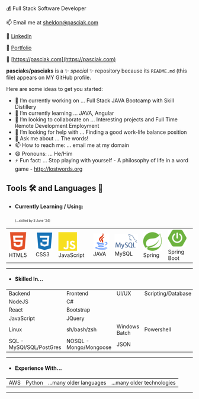 💰 Full Stack Software Developer

📫 Email me at sheldon@pasciak.com

👔 [LinkedIn](https://www.linkedin.com/in/sheldonpasciak)

🔗 [Portfolio](https://pasciaks.github.io/)

🏡 [https://pasciak.com](https://pasciak.com)

**pasciaks/pasciaks** is a ✨ _special_ ✨ repository because its `README.md` (this file) appears on MY GitHub profile.

Here are some ideas to get you started:

- 🔭 I’m currently working on ... Full Stack JAVA Bootcamp with Skill Distillery
- 🌱 I’m currently learning ... JAVA, Angular
- 👯 I’m looking to collaborate on ... Interesting projects and Full Time Remote Development Employment
- 🤔 I’m looking for help with ... Finding a good work-life balance position
- 💬 Ask me about ... The words!
- 📫 How to reach me: ... email me at my domain
- 😄 Pronouns: ... He/Him
- ⚡ Fun fact: ... Stop playing with yourself - A philosophy of life in a word game - http://lostwords.org

## Tools 🛠️ and Languages 💬

- #### Currently Learning / Using: &nbsp;
  <span style="font-size: 0.60em;">(...skilled by 3 June '24)</span>

<table>
  <tr>
    <td><img src="media/html5-color.svg" alt="HTML5" width="50">HTML5</td>
    <td><img src="media/css3-color.svg" alt="CSS3" width="50">CSS3</td>
    <td><img src="media/javascript-color.svg" alt="Javascript" width="50">JavaScript</td>
    <td><img src="media/java-svgrepo-com.svg" alt="Java" width="50">JAVA</td>    
    <td><img src="media/mysql.png" alt="MySQL" width="75">MySQL</td>    
    <td><img src="media/spring-color.svg" alt="Figma" width="50">Spring</td>
    <td><img src="media/springboot-color.svg" alt="SpringBoot" width="50">Spring Boot</td>
  </tr>
</table>

<hr>

- #### Skilled In...

<table>
  <tr>
    <td>Backend</td>
    <td>Frontend</td>
    <td>UI/UX</td>
    <td>Scripting/Database</td>
  <tr>
    <td>NodeJS</td>
    <td>C#</td>
  </tr>
    <td>React</td>
    <td>Bootstrap</td>
  <tr>
    <td>JavaScript</td>
    <td>JQuery</td>
  </td>
  <tr>
    <td>Linux</td>
    <td>sh/bash/zsh</td>
    <td>Windows Batch</td>
    <td>Powershell</td>
  </tr>
  <tr>
    <td>SQL - MySQl/SQL/PostGres</td>
    <td>NOSQL - Mongo/Mongoose</td>
    <td>JSON</td>
  </tr>
</table>

<hr>

- #### Experience With...
<table>
  <tr>
    <td>AWS</td>
    <td>Python</td>
    <td>...many older languages</td>
    <td>...many older technologies</td>
  </tr>
</table>

<hr>

